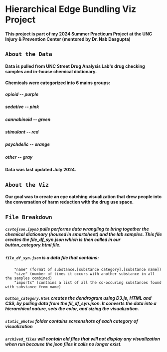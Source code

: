 # Hierarchical Edge Bundling Viz Project

#### This project is part of my 2024 Summer Practicum Project at the UNC Injury & Prevention Center (mentored by Dr. Nab Dasgupta)

## **`About the Data`**

#### Data is pulled from UNC Street Drug Analysis Lab's drug checking samples and in-house chemical dictionary.

#### Chemicals were categorized into 6 mains groups:
##### opioid -- purple 
##### sedative -- pink
##### cannabinoid -- green
##### stimulant -- red
##### psychdelic -- orange
##### other -- gray

#### Data was last updated July 2024. 

## **`About the Viz`**
#### Our goal was to create an eye catching visualization that drew people into the conversation of harm reduction with the drug use space. 

## **`File Breakdown`**

##### **`csvtojson.ipynb`** pulls performs data wrangling to bring together the chemical dictionary (housed in smartsheet) and the lab samples. This file creates the file_df_syn.json which is then called in our button_category.html file. 

##### **`file_df_syn.json`** is a data file that contains:
        "name" (format of substance.[substance category].[substance name])
        "size" (number of times it occurs with another substance in all the samples combined)
        "imports" (contains a list of all the co-occuring substances found with substance from name)

##### **`button_category.html`** creates the dendrogram using D3.js, HTML and CSS, by pulling data from the fil_df_syn.json. It converts the data into a hierarchical nature, sets the color, and sizing the visualization. 
##### **`static_photos`** folder contains screenshots of each category of visualization
##### **`archived_files`** will contain old files that will not display any visualization when run because the json files it calls no longer exist. 








